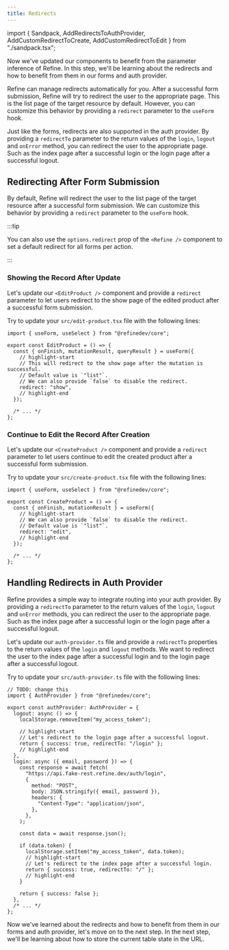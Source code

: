 ```yaml
---
title: Redirects
---
```


import { Sandpack, AddRedirectsToAuthProvider, AddCustomRedirectToCreate, AddCustomRedirectToEdit } from "./sandpack.tsx";

<Sandpack>

Now we've updated our components to benefit from the parameter inference of Refine. In this step, we'll be learning about the redirects and how to benefit from them in our forms and auth provider.

Refine can manage redirects automatically for you. After a successful form submission, Refine will try to redirect the user to the appropriate page. This is the list page of the target resource by default. However, you can customize this behavior by providing a `redirect` parameter to the `useForm` hook.

Just like the forms, redirects are also supported in the auth provider. By providing a `redirectTo` parameter to the return values of the `login`, `logout` and `onError` method, you can redirect the user to the appropriate page. Such as the index page after a successful login or the login page after a successful logout.

## Redirecting After Form Submission

By default, Refine will redirect the user to the list page of the target resource after a successful form submission. We can customize this behavior by providing a `redirect` parameter to the `useForm` hook.

:::tip

You can also use the `options.redirect` prop of the `<Refine />` component to set a default redirect for all forms per action.

:::

### Showing the Record After Update

Let's update our `<EditProduct />` component and provide a `redirect` parameter to let users redirect to the show page of the edited product after a successful form submission.

Try to update your `src/edit-product.tsx` file with the following lines:

```tsx title="src/edit-product.tsx"
import { useForm, useSelect } from "@refinedev/core";

export const EditProduct = () => {
  const { onFinish, mutationResult, queryResult } = useForm({
    // highlight-start
    // This will redirect to the show page after the mutation is successful.
    // Default value is `"list"`.
    // We can also provide `false` to disable the redirect.
    redirect: "show",
    // highlight-end
  });

  /* ... */
};
```

<AddCustomRedirectToEdit />

### Continue to Edit the Record After Creation

Let's update our `<CreateProduct />` component and provide a `redirect` parameter to let users continue to edit the created product after a successful form submission.

Try to update your `src/create-product.tsx` file with the following lines:

```tsx title="src/create-product.tsx"
import { useForm, useSelect } from "@refinedev/core";

export const CreateProduct = () => {
  const { onFinish, mutationResult } = useForm({
    // highlight-start
    // We can also provide `false` to disable the redirect.
    // Default value is `"list"`.
    redirect: "edit",
    // highlight-end
  });

  /* ... */
};
```

<AddCustomRedirectToCreate />

## Handling Redirects in Auth Provider

Refine provides a simple way to integrate routing into your auth provider. By providing a `redirectTo` parameter to the return values of the `login`, `logout` and `onError` methods, you can redirect the user to the appropriate page. Such as the index page after a successful login or the login page after a successful logout.

Let's update our `auth-provider.ts` file and provide a `redirectTo` properties to the return values of the `login` and `logout` methods. We want to redirect the user to the index page after a successful login and to the login page after a successful logout.

Try to update your `src/auth-provider.ts` file with the following lines:

```tsx title="src/auth-provider.ts"
// TODO: change this
import { AuthProvider } from "@refinedev/core";

export const authProvider: AuthProvider = {
  logout: async () => {
    localStorage.removeItem("my_access_token");

    // highlight-start
    // Let's redirect to the login page after a successful logout.
    return { success: true, redirectTo: "/login" };
    // highlight-end
  },
  login: async ({ email, password }) => {
    const response = await fetch(
      "https://api.fake-rest.refine.dev/auth/login",
      {
        method: "POST",
        body: JSON.stringify({ email, password }),
        headers: {
          "Content-Type": "application/json",
        },
      },
    );

    const data = await response.json();

    if (data.token) {
      localStorage.setItem("my_access_token", data.token);
      // highlight-start
      // Let's redirect to the index page after a successful login.
      return { success: true, redirectTo: "/" };
      // highlight-end
    }

    return { success: false };
  },
  /* ... */
};
```

<AddRedirectsToAuthProvider />

Now we've learned about the redirects and how to benefit from them in our forms and auth provider, let's move on to the next step. In the next step, we'll be learning about how to store the current table state in the URL.

</Sandpack>

